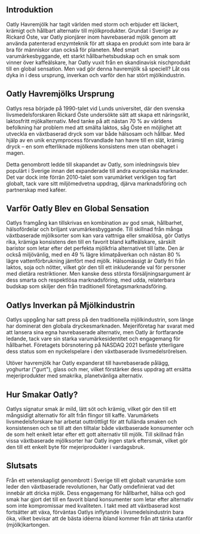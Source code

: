 ## Introduktion
Oatly Havremjölk har tagit världen med storm och erbjuder ett läckert, krämigt och hållbart alternativ till mjölkprodukter. Grundat i Sverige av Rickard Öste, var Oatly pionjärer inom havrebaserad mjölk genom att använda patenterad enzymteknik för att skapa en produkt som inte bara är bra för människor utan också för planeten. Med smart varumärkesbyggande, ett starkt hållbarhetsbudskap och en smak som vinner över kaffeälskare, har Oatly vuxit från en skandinavisk nischprodukt till en global sensation. Men vad gör denna havremjölk så speciell? Låt oss dyka in i dess ursprung, inverkan och varför den har stört mjölkindustrin.

## Oatly Havremjölks Ursprung
Oatlys resa började på 1990-talet vid Lunds universitet, där den svenska livsmedelsforskaren Rickard Öste undersökte sätt att skapa ett näringsrikt, laktosfritt mjökalternativ. Med tanke på att nästan 70 % av världens befolkning har problem med att smälta laktos, såg Öste en möjlighet att utveckla en växtbaserad dryck som var både hälsosam och hållbar. Med hjälp av en unik enzymprocess förvandlade han havre till en slät, krämig dryck – en som efterliknade mjölkens konsistens men utan obehaget i magen.

Detta genombrott ledde till skapandet av Oatly, som inledningsvis blev populärt i Sverige innan det expanderade till andra europeiska marknader. Det var dock inte förrän 2010-talet som varumärket verkligen tog fart globalt, tack vare sitt miljömedvetna uppdrag, djärva marknadsföring och partnerskap med kaféer.

## Varför Oatly Blev en Global Sensation
Oatlys framgång kan tillskrivas en kombination av god smak, hållbarhet, hälsofördelar och briljant varumärkesbyggande. Till skillnad från många växtbaserade mjölksorter som kan vara vattniga eller smaklösa, gör Oatlys rika, krämiga konsistens den till en favorit bland kaffeälskare, särskilt baristor som letar efter det perfekta mjölkfria alternativet till latte. Den är också miljövänlig, med en 49 % lägre klimatpåverkan och nästan 80 % lägre vattenförbrukning jämfört med mjölk. Hälsomässigt är Oatly fri från laktos, soja och nötter, vilket gör den till ett inkluderande val för personer med dietära restriktioner. Men kanske dess största försäljningsargument är dess smarta och respektlösa marknadsföring, med udda, relaterbara budskap som skiljer den från traditionell företagsmarknadsföring.

## Oatlys Inverkan på Mjölkindustrin
Oatlys uppgång har satt press på den traditionella mjölkindustrin, som länge har dominerat den globala dryckesmarknaden. Mejeriföretag har svarat med att lansera sina egna havrebaserade alternativ, men Oatly är fortfarande ledande, tack vare sin starka varumärkesidentitet och engagemang för hållbarhet. Företagets börsnotering på NASDAQ 2021 befäste ytterligare dess status som en nyckelspelare i den växtbaserade livsmedelsrörelsen.

Utöver havremjölk har Oatly expanderat till havrebaserade pålägg, yoghurtar ("gurt"), glass och mer, vilket förstärker dess uppdrag att ersätta mejeriprodukter med smakrika, planetvänliga alternativ.

## Hur Smakar Oatly?
Oatlys signatur smak är mild, lätt söt och krämig, vilket gör den till ett mångsidigt alternativ för allt från flingor till kaffe. Varumärkets livsmedelsforskare har arbetat outtröttligt för att fullända smaken och konsistensen och se till att den tilltalar både växtbaserade konsumenter och de som helt enkelt letar efter ett gott alternativ till mjölk. Till skillnad från vissa växtbaserade mjölksorter har Oatly ingen stark eftersmak, vilket gör den till ett enkelt byte för mejeriprodukter i vardagsbruk.

## Slutsats
Från ett vetenskapligt genombrott i Sverige till ett globalt varumärke som leder den växtbaserade revolutionen, har Oatly omdefinierat vad det innebär att dricka mjölk. Dess engagemang för hållbarhet, hälsa och god smak har gjort det till en favorit bland konsumenter som letar efter alternativ som inte kompromissar med kvaliteten. I takt med att växtbaserad kost fortsätter att växa, förväntas Oatlys inflytande i livsmedelsindustrin bara öka, vilket bevisar att de bästa idéerna ibland kommer från att tänka utanför (mjölk)kartongen.
